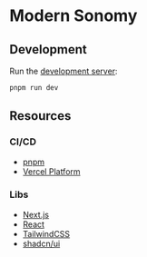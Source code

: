 # Modern Sonomy

## Development

Run the [development server](http://localhost:3000):

```sh
pnpm run dev
```

## Resources

### CI/CD
- [pnpm](https://pnpm.io/)
- [Vercel Platform](https://vercel.com/new?utm_medium=default-template&filter=next.js&utm_source=create-next-app&utm_campaign=create-next-app-readme)

### Libs
- [Next.js](https://nextjs.org/)
- [React](https://react.dev/)
- [TailwindCSS](https://tailwindcss.com/)
- [shadcn/ui](https://ui.shadcn.com/)